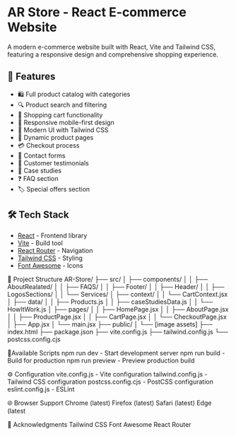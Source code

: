 # AR Store - React E-commerce Website

A modern e-commerce website built with React, Vite and Tailwind CSS, featuring a responsive design and comprehensive shopping experience.

## 🚀 Features

- 🛍️ Full product catalog with categories
- 🔍 Product search and filtering
- 🛒 Shopping cart functionality 
- 📱 Responsive mobile-first design
- 🎨 Modern UI with Tailwind CSS
- 📄 Dynamic product pages
- 💳 Checkout process
- 📝 Contact forms
- 🌟 Customer testimonials
- 📑 Case studies
- ❓ FAQ section
- 🏷️ Special offers section

## 🛠️ Tech Stack

- [React](https://react.dev/) - Frontend library
- [Vite](https://vitejs.dev/) - Build tool
- [React Router](https://reactrouter.com/) - Navigation
- [Tailwind CSS](https://tailwindcss.com/) - Styling
- [Font Awesome](https://fontawesome.com/) - Icons

📁 Project Structure
AR-Store/
├── src/
│   ├── components/
│   │   ├── AboutRealated/
│   │   ├── FAQS/
│   │   ├── Footer/
│   │   ├── Header/
│   │   ├── LogosSections/
│   │   └── Services/
│   ├── context/
│   │   └── CartContext.jsx
│   ├── data/
│   │   ├── Products.js
│   │   ├── caseStudiesData.js
│   │   └── HowItWork.js
│   ├── pages/
│   │   ├── HomePage.jsx
│   │   ├── AboutPage.jsx
│   │   ├── ProductPage.jsx
│   │   ├── CartPage.jsx
│   │   └── CheckoutPage.jsx
│   ├── App.jsx
│   └── main.jsx
├── public/
│   └── [image assets]
├── index.html
├── package.json
├── vite.config.js
├── tailwind.config.js
└── postcss.config.cjs

📜Available Scripts
npm run dev - Start development server
npm run build - Build for production
npm run preview - Preview production build

⚙️ Configuration
vite.config.js - Vite configuration
tailwind.config.js - Tailwind CSS configuration
postcss.config.cjs - PostCSS configuration
eslint.config.js - ESLint 

🌐 Browser Support
Chrome (latest)
Firefox (latest)
Safari (latest)
Edge (latest

👏  Acknowledgments
Tailwind CSS
Font Awesome
React Router